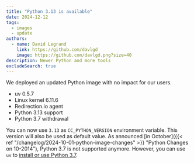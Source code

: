 ```yaml
---
title: "Python 3.13 is available"
date: 2024-12-12
tags:
  - images
  - update
authors:
  - name: David Legrand
    link: https://github.com/davlgd
    image: https://github.com/davlgd.png?size=40
description: Newer Python and more tools
excludeSearch: true
---
```


We deployed an updated Python image with no impact for our users.

  * uv 0.5.7
  * Linux kernel 6.11.6
  * Redirection.io agent
  * Python 3.13 support
  * Python 3.7 withdrawal

You can now use `3.13` as `CC_PYTHON_VERSION` environment variable. This version will also be used as default value. As announced [in October]({{< ref "/changelog/2024-10-01-python-image-changes" >}} "Python Changes on 10-2014"), Python 3.7 is not supported anymore. However, you can use `uv` to [install or use Python 3.7](https://docs.astral.sh/uv/guides/install-python/#installing-a-specific-version).